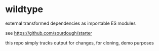 # wildtype
external transformed dependencies as importable ES modules

see https://github.com/sourdough/starter

this repo simply tracks output for changes, for cloning, demo purposes

